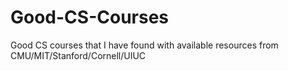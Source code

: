 # Good-CS-Courses
Good CS courses that I have found with available resources from CMU/MIT/Stanford/Cornell/UIUC
